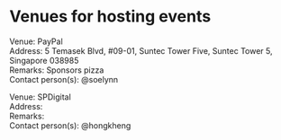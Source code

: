 # Venues for hosting events

Venue: PayPal  
Address: 5 Temasek Blvd, #09-01, Suntec Tower Five, Suntec Tower 5, Singapore 038985  
Remarks: Sponsors pizza  
Contact person(s): @soelynn  

Venue: SPDigital  
Address:   
Remarks:  
Contact person(s): @hongkheng  
